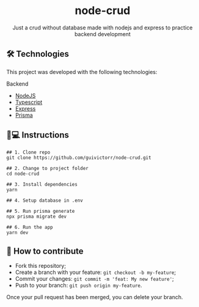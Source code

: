 <h1 align='center'>node-crud</h1>
<p align='center'>Just a crud without database made with nodejs and express to practice backend development</p>

## 🛠 Technologies

This project was developed with the following technologies:

Backend
- [NodeJS](https://nodejs.org/)
- [Typescript](https://typescriptlang.org/)
- [Express](http://expressjs.com/pt-br/)
- [Prisma](https://www.prisma.io/)

## 📱💻 Instructions

```
## 1. Clone repo
git clone https://github.com/guivictorr/node-crud.git

## 2. Change to project folder
cd node-crud

## 3. Install dependencies
yarn

## 4. Setup database in .env

## 5. Run prisma generate
npx prisma migrate dev

## 6. Run the app
yarn dev
```

## 🤔 How to contribute

- Fork this repository;
- Create a branch with your feature: `git checkout -b my-feature`;
- Commit your changes: `git commit -m 'feat: My new feature'`;
- Push to your branch: `git push origin my-feature`.

Once your pull request has been merged, you can delete your branch.
